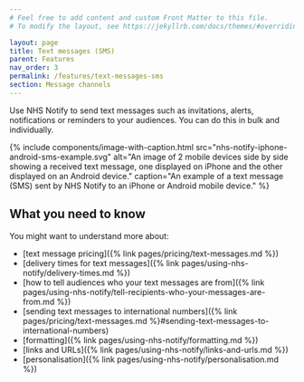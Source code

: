 ```yaml
---
# Feel free to add content and custom Front Matter to this file.
# To modify the layout, see https://jekyllrb.com/docs/themes/#overriding-theme-defaults

layout: page
title: Text messages (SMS)
parent: Features
nav_order: 3
permalink: /features/text-messages-sms
section: Message channels
---
```


Use NHS Notify to send text messages such as invitations, alerts, notifications or reminders to your audiences. You can do this in bulk and individually.

{% include components/image-with-caption.html
    src="nhs-notify-iphone-android-sms-example.svg"
    alt="An image of 2 mobile devices side by side showing a received text message, one displayed on iPhone and the other displayed on an Android device."
    caption="An example of a text message (SMS) sent by NHS Notify to an iPhone or Android mobile device."
%}

## What you need to know

You might want to understand more about:

- [text message pricing]({% link pages/pricing/text-messages.md %})
- [delivery times for text messages]({% link pages/using-nhs-notify/delivery-times.md %})
- [how to tell audiences who your text messages are from]({% link pages/using-nhs-notify/tell-recipients-who-your-messages-are-from.md %})
- [sending text messages to international numbers]({% link pages/pricing/text-messages.md %}#sending-text-messages-to-international-numbers)
- [formatting]({% link pages/using-nhs-notify/formatting.md %})
- [links and URLs]({% link pages/using-nhs-notify/links-and-urls.md %})
- [personalisation]({% link pages/using-nhs-notify/personalisation.md %})
